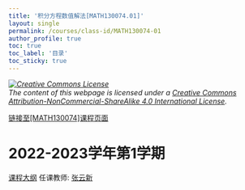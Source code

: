 ```yaml
---
title: '积分方程数值解法[MATH130074.01]'
layout: single
permalink: /courses/class-id/MATH130074-01
author_profile: true
toc: true
toc_label: '目录'
toc_sticky: true
---
```



<div class='notice--warning'>
	<p><i><a rel='license' href='http://creativecommons.org/licenses/by-nc-sa/4.0/'><img alt='Creative Commons License' style='border-width:0' src='https://i.creativecommons.org/l/by-nc-sa/4.0/88x31.png' /></a><br /> The content of this webpage is licensed under a <a rel='license' href='http://creativecommons.org/licenses/by-nc-sa/4.0/'>Creative Commons Attribution-NonCommercial-ShareAlike 4.0 International License</a>.</i></p>
</div>

<a href='https://fdu-math.github.io/courses/MATH130074'>链接至[MATH130074]课程页面</a>

# 2022-2023学年第1学期
<a href='https://fdu-math.github.io/courses/syllabus/MATH130074.01-2022-2023-1 (Encrypted).pdf'>课程大纲</a>
任课教师: <a href='https://fdu-math.github.io/teachers/张云新'>张云新</a>
